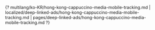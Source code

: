 {? multilang/ko-KR/hong-kong-cappuccino-media-mobile-tracking.md | localized/deep-linked-ads/hong-kong-cappuccino-media-mobile-tracking.md | pages/deep-linked-ads/hong-kong-cappuccino-media-mobile-tracking.md ?}
